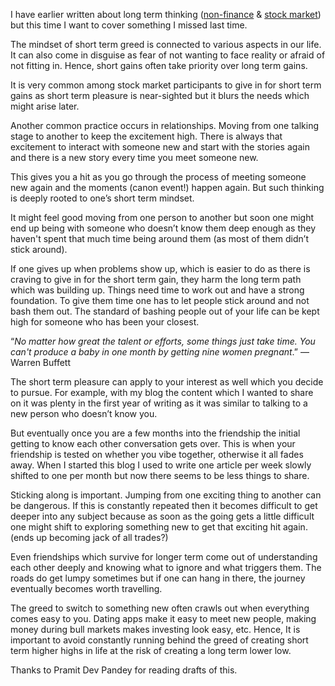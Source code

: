 I have earlier written about long term thinking ([non-finance](https://arjunbadola.blog/How-to-do-Long-Term-(Non-finance)/) & [stock market](https://arjunbadola.blog/Long-Term/)) but this time I want to cover something I missed last time.

The mindset of short term greed is connected to various aspects in our life. It can also come in disguise as fear of not wanting to face reality or afraid of not fitting in. Hence, short gains often take priority over long term gains.

It is very common among stock market participants to give in for short term gains as short term pleasure is near-sighted but it blurs the needs which might arise later. 

Another common practice occurs in relationships. Moving from one talking stage to another to keep the excitement high. There is always that excitement to interact with someone new and start with the stories again and there is a new story every time you meet someone new.

This gives you a hit as you go through the process of meeting someone new again and the moments (canon event!) happen again. But such thinking is deeply rooted to one’s short term mindset.

It might feel good moving from one person to another but soon one might end up being with someone who doesn’t know them deep enough as they haven't spent that much time being around them (as most of them didn’t stick around).

If one gives up when problems show up, which is easier to do as there is craving to give in for the short term gain, they harm the long term path which was building up. Things need time to work out and have a strong foundation. To give them time one has to let people stick around and not bash them out. The standard of bashing people out of your life can be kept high for someone who has been your closest.

“_No matter how great the talent or efforts, some things just take time. You can't produce a baby in one month by getting nine women pregnant_.” ― Warren Buffett

The short term pleasure can apply to your interest as well which you decide to pursue. For example, with my blog the content which I wanted to share on it was plenty in the first year of writing as it was similar to talking to a new person who doesn’t know you.

But eventually once you are a few months into the friendship the initial getting to know each other conversation gets over. This is when your friendship is tested on whether you vibe together, otherwise it all fades away. When I started this blog I used to write one article per week slowly shifted to one per month but now there seems to be less things to share.

Sticking along is important. Jumping from one exciting thing to another can be dangerous. If this is constantly repeated then it becomes difficult to get deeper into any subject because as soon as the going gets a little difficult one might shift to exploring something new to get that exciting hit again. (ends up becoming jack of all trades?)

Even friendships which survive for longer term come out of understanding each other deeply and knowing what to ignore and what triggers them. The roads do get lumpy sometimes but if one can hang in there, the journey eventually becomes worth travelling.

The greed to switch to something new often crawls out when everything comes easy to you. Dating apps make it easy to meet new people, making money during bull markets makes investing look easy, etc. Hence, It is important to avoid constantly running behind the greed of creating short term higher highs in life at the risk of creating a long term lower low.

Thanks to Pramit Dev Pandey for reading drafts of this.
